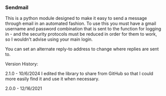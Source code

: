 ### Sendmail

This is a python module designed to make it easy to send a message through email in an automated fashion. To use this you must have a gmail username and password combination that is sent to the function for logging in - and the security protocols must be reduced in order for them to work, so I wouldn't advise using your main login.

You can set an alternate reply-to address to change where replies are sent to.

Version History:

2.1.0 - 10/6/2024
  I edited the library to share from GitHub so that I could more easily find it and use it when necessary.

2.0.0 - 12/16/2021